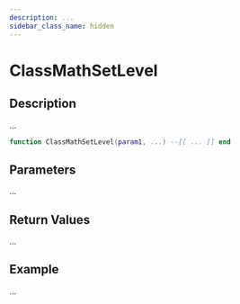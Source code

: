 ```yaml
---
description: ...
sidebar_class_name: hidden
---
```


# ClassMathSetLevel

## Description

...

```lua
function ClassMathSetLevel(param1, ...) --[[ ... ]] end
```

## Parameters

...

## Return Values

...

## Example

...

